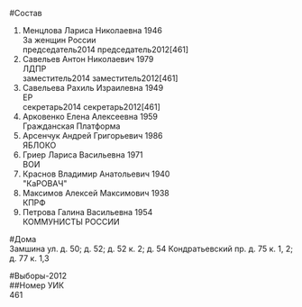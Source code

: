 #Состав  
1. Менцлова Лариса Николаевна 1946  
    За женщин России  
    председатель2014 председатель2012[461]  
2. Савельев Антон Николаевич 1979  
    ЛДПР  
    заместитель2014 заместитель2012[461]  
3. Савельева Рахиль Израилевна 1949  
    ЕР  
    секретарь2014 секретарь2012[461]  
4. Арковенко Елена Алексеевна 1959  
    Гражданская Платформа  
5. Арсенчук Андрей Григорьевич 1986  
    ЯБЛОКО  
6. Гриер Лариса Васильевна 1971  
    ВОИ  
7. Краснов Владимир Анатольевич 1940  
    "КаРОВАЧ"  
8. Максимов Алексей Максимович 1938  
    КПРФ  
9. Петрова Галина Васильевна 1954  
    КОММУНИСТЫ РОССИИ  
  
#Дома  
Замшина ул. д. 50; д. 52; д. 52 к. 2; д. 54 Кондратьевский пр. д. 75 к. 1, 2; д. 77 к. 1,3  
  
#Выборы-2012  
##Номер УИК  
461  
